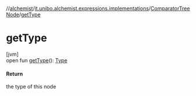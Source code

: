 //[alchemist](../../../index.md)/[it.unibo.alchemist.expressions.implementations](../index.md)/[ComparatorTreeNode](index.md)/[getType](get-type.md)

# getType

[jvm]\
open fun [getType](get-type.md)(): [Type](../-type/index.md)

#### Return

the type of this node
